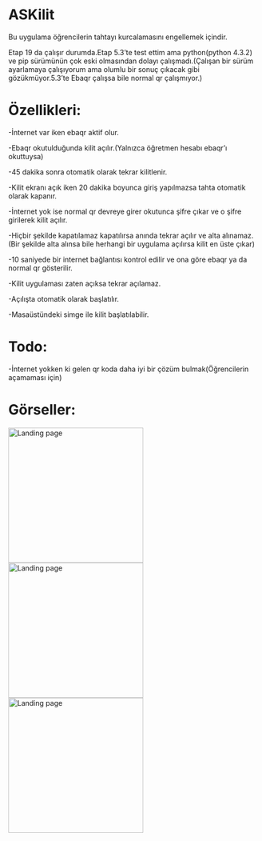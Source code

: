 # ASKilit
Bu uygulama öğrencilerin tahtayı kurcalamasını engellemek içindir.

Etap 19 da çalışır durumda.Etap 5.3’te test ettim ama python(python 4.3.2) ve pip sürümünün çok eski olmasından dolayı çalışmadı.(Çalışan bir sürüm ayarlamaya çalışıyorum ama olumlu bir sonuç çıkacak gibi gözükmüyor.5.3’te Ebaqr çalışsa bile normal qr çalışmıyor.)

# Özellikleri:
-İnternet var iken ebaqr aktif olur.

-Ebaqr okutulduğunda kilit açılır.(Yalnızca öğretmen hesabı ebaqr’ı okuttuysa)

-45 dakika sonra otomatik olarak tekrar kilitlenir.

-Kilit ekranı açık iken 20 dakika boyunca giriş yapılmazsa tahta otomatik olarak kapanır.

-İnternet yok ise normal qr devreye girer okutunca şifre çıkar ve o şifre girilerek kilit açılır.

-Hiçbir şekilde kapatılamaz kapatılırsa anında tekrar açılır ve alta alınamaz.(Bir şekilde alta alınsa bile herhangi bir uygulama açılırsa kilit en üste çıkar)

-10 saniyede bir internet bağlantısı kontrol edilir ve ona göre ebaqr ya da normal qr gösterilir.

-Kilit uygulaması zaten açıksa tekrar açılamaz.

-Açılışta otomatik olarak başlatılır.

-Masaüstündeki simge ile kilit başlatılabilir.

# Todo:

-İnternet yokken ki gelen qr koda daha iyi bir çözüm bulmak(Öğrencilerin açamaması için)

# Görseller:

<img src="https://i.hizliresim.com/m4yrx97.png" alt="Landing page" height="270px">
<img src="https://i.hizliresim.com/7lvi0xs.png" alt="Landing page" height="270px">
<img src="https://i.hizliresim.com/dy1n9eu.png" alt="Landing page" height="270px">


